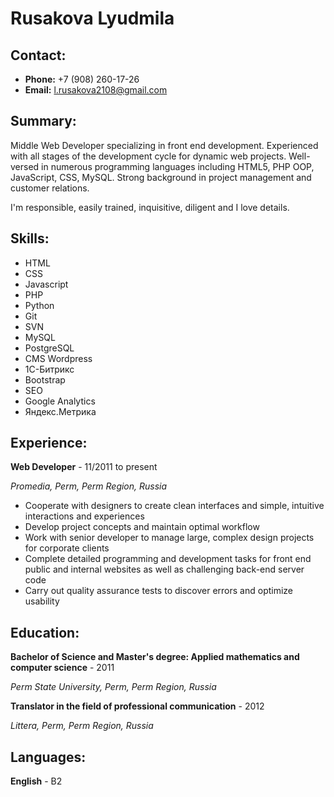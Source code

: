 # Rusakova Lyudmila #
## Contact: ##
* **Phone:** +7 (908) 260-17-26
* **Email:** l.rusakova2108@gmail.com



## Summary: ##

Middle Web Developer specializing in front end development. Experienced with all stages of the development cycle for dynamic web projects. Well-versed in numerous programming languages including HTML5, PHP OOP, JavaScript, CSS, MySQL. Strong background in project management and customer relations.

I'm responsible, easily trained, inquisitive, diligent and I love details.



## Skills: ##
* HTML
* CSS
* Javascript
* PHP
* Python
* Git
* SVN
* MySQL
* PostgreSQL
* CMS Wordpress
* 1С-Битрикс
* Bootstrap
* SEO
* Google Analytics
* Яндекс.Метрика



## Experience: ##

**Web Developer** - 11/2011 to present

*Promedia, Perm, Perm Region, Russia*
* Cooperate with designers to create clean interfaces and simple, intuitive interactions and experiences
* Develop project concepts and maintain optimal workflow
* Work with senior developer to manage large, complex design projects for corporate clients
* Complete detailed programming and development tasks for front end public and internal websites as well as challenging back-end server code
* Carry out quality assurance tests to discover errors and optimize usability



## Education: ##

**Bachelor of Science and Master's degree: Applied mathematics and computer science** - 2011

*Perm State University, Perm, Perm Region, Russia*



**Translator in the field of professional communication** - 2012

*Littera, Perm, Perm Region, Russia*



## Languages: ##

**English** - B2
